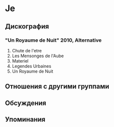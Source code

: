 # Je



## Дискография

### "Un Royaume de Nuit" 2010, Alternative

1. Chute de l'etre
2. Les Mensonges de l'Aube	 
3. Materiel	 
4. Legendes Urbaines 
5. Un Royaume de Nuit


## Отношения с другими группами


## Обсуждения


## Упоминания

